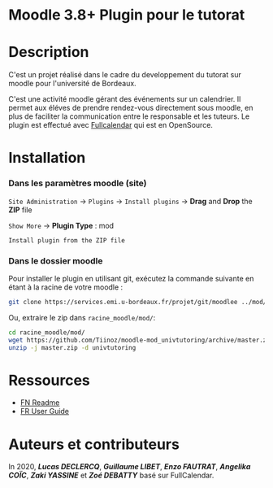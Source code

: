 # **Moodle 3.8+ Plugin pour le tutorat**


Description 
===========

C'est un projet réalisé dans le cadre du developpement du tutorat sur moodle pour l'université de Bordeaux. 

C'est une activité moodle gérant des événements sur un calendrier.
Il permet aux éléves de prendre rendez-vous directement sous moodle, en plus de faciliter la communication entre le responsable et les tuteurs.
Le plugin est effectué avec [Fullcalendar](https://fullcalendar.io/) qui est en OpenSource.

  
Installation
===========

### **Dans les paramètres moodle (site)**

`Site Administration` -> `Plugins` -> `Install plugins` -> **Drag** and **Drop** the **ZIP** file <br>

`Show More` -> 
**Plugin Type** : mod   <br>

`Install plugin from the ZIP file`


### **Dans le dossier moodle**

Pour installer le plugin en utilisant git, exécutez la commande suivante en étant à la racine de votre moodle :
```bash
git clone https://services.emi.u-bordeaux.fr/projet/git/moodlee ../mod/univtutoring
``` 
Ou, extraire le zip dans `racine_moodle/mod/`:
```bash
cd racine_moodle/mod/
wget https://github.com/Tiinoz/moodle-mod_univtutoring/archive/master.zip
unzip -j master.zip -d univtutoring
```

Ressources
===========

+ [FN Readme](resources/fr/README.MD)
+ [FR User Guide](resources/fr/guide.md)

Auteurs et contributeurs
===========

In 2020, ***Lucas DECLERCQ***, ***Guillaume LIBET***, ***Enzo FAUTRAT***, ***Angelika COÏC***, ***Zaki YASSINE*** et ***Zoé DEBATTY*** basé sur FullCalendar.

